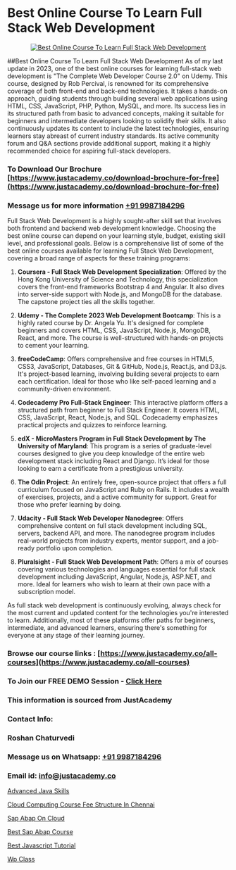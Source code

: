 # Best Online Course To Learn Full Stack Web Development

<p align="center">
  <a href="https://justacademy.co/program-detail/full-stack-web-development">
    <img src="https://justacademy.co/storage2/program_images/1704700371.webp" alt="Best Online Course To Learn Full Stack Web Development">
  </a>
</p>
##Best Online Course To Learn Full Stack Web Development
As of my last update in 2023, one of the best online courses for learning full-stack web development is "The Complete Web Developer Course 2.0" on Udemy. This course, designed by Rob Percival, is renowned for its comprehensive coverage of both front-end and back-end technologies. It takes a hands-on approach, guiding students through building several web applications using HTML, CSS, JavaScript, PHP, Python, MySQL, and more. Its success lies in its structured path from basic to advanced concepts, making it suitable for beginners and intermediate developers looking to solidify their skills. It also continuously updates its content to include the latest technologies, ensuring learners stay abreast of current industry standards. Its active community forum and Q&A sections provide additional support, making it a highly recommended choice for aspiring full-stack developers.

### To Download Our Brochure [https://www.justacademy.co/download-brochure-for-free](https://www.justacademy.co/download-brochure-for-free)
### Message us for more information [+91 9987184296](https://api.whatsapp.com/send?phone=919987184296)
Full Stack Web Development is a highly sought-after skill set that involves both frontend and backend web development knowledge. Choosing the best online course can depend on your learning style, budget, existing skill level, and professional goals. Below is a comprehensive list of some of the best online courses available for learning Full Stack Web Development, covering a broad range of aspects for these training programs:

1) **Coursera - Full Stack Web Development Specialization**: Offered by the Hong Kong University of Science and Technology, this specialization covers the front-end frameworks Bootstrap 4 and Angular. It also dives into server-side support with Node.js, and MongoDB for the database. The capstone project ties all the skills together.

2) **Udemy - The Complete 2023 Web Development Bootcamp**: This is a highly rated course by Dr. Angela Yu. It's designed for complete beginners and covers HTML, CSS, JavaScript, Node.js, MongoDB, React, and more. The course is well-structured with hands-on projects to cement your learning.

3) **freeCodeCamp**: Offers comprehensive and free courses in HTML5, CSS3, JavaScript, Databases, Git & GitHub, Node.js, React.js, and D3.js. It's project-based learning, involving building several projects to earn each certification. Ideal for those who like self-paced learning and a community-driven environment.

4) **Codecademy Pro Full-Stack Engineer**: This interactive platform offers a structured path from beginner to Full Stack Engineer. It covers HTML, CSS, JavaScript, React, Node.js, and SQL. Codecademy emphasizes practical projects and quizzes to reinforce learning.

5) **edX - MicroMasters Program in Full Stack Development by The University of Maryland**: This program is a series of graduate-level courses designed to give you deep knowledge of the entire web development stack including React and Django. It’s ideal for those looking to earn a certificate from a prestigious university.

6) **The Odin Project**: An entirely free, open-source project that offers a full curriculum focused on JavaScript and Ruby on Rails. It includes a wealth of exercises, projects, and a active community for support. Great for those who prefer learning by doing.

7) **Udacity - Full Stack Web Developer Nanodegree**: Offers comprehensive content on full stack development including SQL, servers, backend API, and more. The nanodegree program includes real-world projects from industry experts, mentor support, and a job-ready portfolio upon completion.

8) **Pluralsight - Full Stack Web Development Path**: Offers a mix of courses covering various technologies and languages essential for full stack development including JavaScript, Angular, Node.js, ASP.NET, and more. Ideal for learners who wish to learn at their own pace with a subscription model.

As full stack web development is continuously evolving, always check for the most current and updated content for the technologies you're interested to learn. Additionally, most of these platforms offer paths for beginners, intermediate, and advanced learners, ensuring there's something for everyone at any stage of their learning journey.

### Browse our course links : [https://www.justacademy.co/all-courses](https://www.justacademy.co/all-courses) 
### To Join our FREE DEMO Session - [Click Here](https://www.justacademy.co/register-for-course-demo)


### This information is sourced from JustAcademy
### Contact Info:
### Roshan Chaturvedi
### Message us on Whatsapp: [+91 9987184296](https://api.whatsapp.com/send?phone=919987184296)
### Email id: [info@justacademy.co](mailto:info@justacademy.co)
                
[Advanced Java Skills](https://www.linkedin.com/pulse/advanced-java-skills-software-training-mountain-view-msjee?trackingId=X%2BPXzX9WWm%2Fmxiyn3otIZw%3D%3D&lipi=urn%3Ali%3Apage%3Ad_flagship3_company_admin%3BRmRTtwAISLyMmFqcBdL04g%3D%3D)

[Cloud Computing Course Fee Structure In Chennai](https://www.linkedin.com/pulse/cloud-computing-course-fee-structure-chennai-justacademy-thane-9yrnc?trackingId=gAdc9ZQ5RdtiocjOgx%2BQag%3D%3D&lipi=urn%3Ali%3Apage%3Ad_flagship3_company_admin%3BrywBFcmPR%2Fa2AS7mF8zFDQ%3D%3D)

[Sap Abap On Cloud](https://medium.com/@mistersumit961/sap-abap-on-cloud-d047424d54c2)

[Best Sap Abap Course](https://medium.com/@abhidnya.1068/best-sap-abap-course-01bdee2c3e03)

[Best Javascript Tutorial](https://justacademyin.github.io/Articles/Best-Javascript-Tutorial)

[Wp Class](https://justacademyin.github.io/justacademy/wp-class)

